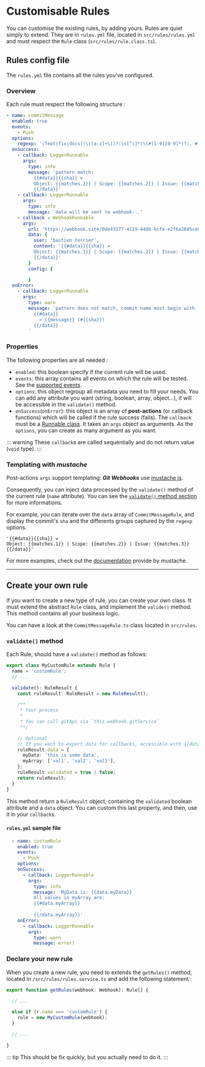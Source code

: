 # Customisable Rules

You can customise the existing rules, by adding yours. Rules are quiet simply to extend.
They are in `rules.yml` file, located in `src/rules/rules.yml` and must respect the `Rule` class (`src/rules/rule.class.ts`).

## Rules config file

The `rules.yml` file contains all the rules you've configured.

### Overview

Each rule must respect the following structure :

```yaml
- name: commitMessage
  enabled: true
  events:
    - Push
  options:
    regexp: '(feat|fix|docs)(\([a-z]+\))?:\s[^(]*(\(#[1-9][0-9]*(?:, #[1-9][0-9]*)*\))?$'
  onSuccess:
    - callback: LoggerRunnable
      args:
        type: info
        message: 'pattern match:
          {{#data}}{{sha}} =
          Object: {{matches.1}} | Scope: {{matches.2}} | Issue: {{matches.3}}
          {{/data}}'
    - callback: LoggerRunnable
      args:
        type: info
        message: 'data will be sent to webhook...'
    - callback : WebhookRunnable
      args:
        url: 'https://webhook.site/0de43177-4119-448b-bcfe-e2f6a2845ce8'
        data: {
          user: 'bastien terrier',
          content: '{{#data}}{{sha}} =
          Object: {{matches.1}} | Scope: {{matches.2}} | Issue: {{matches.3}}
          {{/data}}'
        }
        config: {

        }
  onError:
    - callback: LoggerRunnable
      args:
        type: warn
        message: 'pattern does not match, commit name must begin with : "feat|fix|docs"! Check your commit message:
          {{#data}}
            > {{message}} (#{{sha}})
          {{/data}}
        '
```

### Properties

The following properties are all needed :

- `enabled`: this boolean specify if the current rule will be used.
- `events`: this array contains all events on which the rule will be tested. See the [supported events](../others/events.md).
- `options`: this object regroup all metadata you need to fill your needs. You can add any attribute you want (string, boolean, array, object...), it will be accessible in the `validate()` method.
- `onSuccess`(`onError`): this object is an array of **post-actions** (or callback functions) which will be called if the rule success (fails). The `callback` must be a [Runnable class](../post-actions/). It takes an `args` object as arguments. As the `options`, you can create as many argument as you want.

::: warning
These `callback`s are called sequentially and do not return value (`void` type).
:::

### Templating with _mustache_

Post-actions `args` support templating: **_Git Webhooks_** use [mustache js](https://github.com/janl/mustache.js).

Consequently, you can inject data processed by the `validate()` method of the current rule (`name` attribute). You can see the [`validate()` method section](#validate-method) for more informations.

For example, you can iterate over the `data` array of `CommitMessageRule`, and display the commit's `sha` and the differents groups captured by the `regexp` options.

```
'{{#data}}{{sha}} =
Object: {{matches.1}} | Scope: {{matches.2}} | Issue: {{matches.3}}
{{/data}}'
```

For more examples, check out the [documentation](https://github.com/janl/mustache.js#templates) provide by mustache.

---

## Create your own rule

If you want to create a new type of rule, you can create your own class. It must extend the abstract `Rule` class, and implement the `valide()` method. This method contains all your business logic.

You can have a look at the `CommitMessageRule.ts` class located in `src/rules`.

### `validate()` method

Each Rule, should have a `validate()` method as follows:

```typescript
export class MyCustomRule extends Rule {
  name = 'customRule';
  // ...

  validate(): RuleResult {
    const ruleResult: RuleResult = new RuleResult();

    /**
     * Your process
     *
     * You can call gitApi via `this.webhook.gitService`
     **/

    // Optional
    // If you want to export data for callbacks, accessible with {{data}}
    ruleResult.data = {
      myData: 'this is some data',
      myArray: ['val1', 'val2', 'val3'],
    };
    ruleResult.validated = true | false;
    return ruleResult;
  }
}
```

This method return a `RuleResult` object, containing the `validated` boolean attribute and a `data` object. You can custom this last property, and then, use it in your `callback`s.

#### `rules.yml` sample file

```yaml
  - name: customRule
    enabled: true
    events:
      - Push
    options:
    onSuccess:
      - callback: LoggerRunnable
        args:
          type: info
          message: 'MyData is: {{data.myData}}
          All values in myArray are:
          {{#data.myArray}}
            .
          {{/data.myArray}}'
    onError:
      - callback: LoggerRunnable
        args:
          type: warn
          message: error!
```

### Declare your new rule

When you create a new rule, you need to extends the `getRules()` method, located in `/src/rules/rules.service.ts` and add the following statement :

```typescript
export function getRules(webhook: Webhook): Rule[] {

  // ...

  else if (r.name === 'customRule') {
    rule = new MyCustomRule(webhook);
  }

  // ...

}
```

::: tip
This should be fix quickly, but you actually need to do it.
:::
